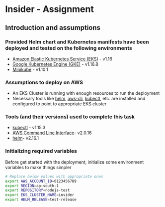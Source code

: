 # Insider - Assignment

## Introduction and assumptions

### Provided Helm chart and Kubernetes manifests have been deployed and tested on the following environments

* [Amazon Elastic Kubernetes Service (EKS)](https://aws.amazon.com/eks/) - v1.16
* [Google Kubernetes Engine (GKE)](https://cloud.google.com/kubernetes-engine) - v1.16.8
* [Minikube](https://kubernetes.io/docs/tasks/tools/install-minikube/) - v1.10.1

### Assumptions to deploy on AWS

* An EKS Cluster is running with enough resources to run the deployment
* Necessary tools like [helm](https://v2.helm.sh/), [aws-cli](https://aws.amazon.com/cli/), [kubectl](https://kubernetes.io/docs/reference/kubectl/overview/), etc. are installed and configured to point to appropriate EKS cluster

### Tools (and their versions) used to complete this task

* [kubectl](https://kubernetes.io/docs/reference/kubectl/overview/) - v1.15.3
* [AWS Command Line Interface](https://aws.amazon.com/cli/)- v2.0.16
* [helm](https://v2.helm.sh/)- v2.16.1

### Initializing required variables

Before get started with the deployment, initialize some environment variables to make things simpler

```sh
# Replace below values with appropriate ones
export AWS_ACCOUNT_ID=0123456789
export REGION=ap-south-1
export REPOSITORY=nodejs-test
export EKS_CLUSTER_NAME=insider
export HELM_RELEASE=test-release

```
